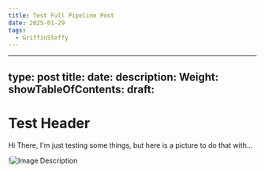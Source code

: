 ```yaml
---
title: Test Full Pipeline Post
date: 2025-01-29
tags:
  - GriffinSteffy
---
```

---
type: post
title: 
date: 
description: 
Weight: 
showTableOfContents: 
draft:
---
# Test Header
Hi There, I'm just testing some things, but here is a picture to do that with...

!![Image Description](/images/new%20hampshire%20red.png)